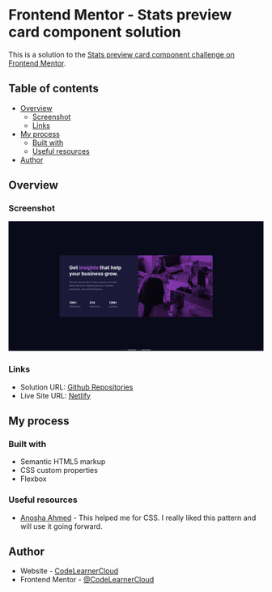 # Frontend Mentor - Stats preview card component solution

This is a solution to the [Stats preview card component challenge on Frontend Mentor](https://www.frontendmentor.io/challenges/stats-preview-card-component-8JqbgoU62). 

## Table of contents

- [Overview](#overview)
  - [Screenshot](#screenshot)
  - [Links](#links)
- [My process](#my-process)
  - [Built with](#built-with)
  - [Useful resources](#useful-resources)
- [Author](#author)

## Overview

### Screenshot

![](./images/screenshot.png)

### Links

- Solution URL: [Github Repositories](https://github.com/CodeLearnerCloud/Stats-preview-card-component)
- Live Site URL: [Netlify](https://festive-einstein-796fe0.netlify.app/)

## My process

### Built with

- Semantic HTML5 markup
- CSS custom properties
- Flexbox


### Useful resources

- [Anosha Ahmed](https://github.com/anoshaahmed/stats-preview) - This helped me for CSS. I really liked this pattern and will use it going forward.

## Author

- Website - [CodeLearnerCloud](https://github.com/CodeLearnerCloud)
- Frontend Mentor - [@CodeLearnerCloud](https://www.frontendmentor.io/profile/CodeLearnerCloud)
